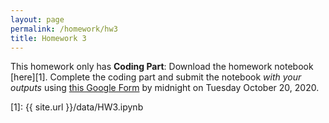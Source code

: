 ```yaml
---
layout: page
permalink: /homework/hw3
title: Homework 3
---
```


This homework only has **Coding Part**: Download the homework notebook [here][1]. Complete the coding part and submit the notebook _with your outputs_ using [this Google Form](https://forms.gle/EP6rB2cKhWFTZngk6) by midnight on Tuesday October 20, 2020.

[1]: {{ site.url }}/data/HW3.ipynb
